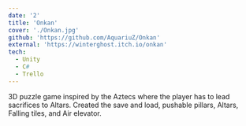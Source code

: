```yaml
---
date: '2'
title: 'Onkan'
cover: './Onkan.jpg'
github: 'https://github.com/AquariuZ/Onkan'
external: 'https://winterghost.itch.io/onkan'
tech:
  - Unity
  - C#
  - Trello
---
```


3D puzzle game inspired by the Aztecs where the player has to lead sacrifices to
Altars. Created the save and load, pushable pillars, Altars, Falling tiles, and Air
elevator.

